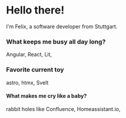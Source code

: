 <!-- @format -->

# Hello there!

I'm Felix, a software developer from Stuttgart.

### What keeps me busy all day long?

Angular, React, Lit,

### Favorite current toy

astro, htmx, Svelt

#### What makes me cry like a baby?

rabbit holes like Confluence, Homeassistant.io,
